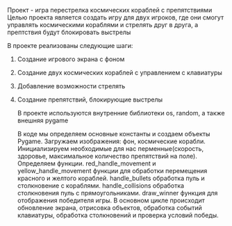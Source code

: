 Проект - игра перестрелка космических кораблей с препятствиями
Целью проекта является создать игру для двух игроков, где они смогут управлять космическими кораблями и стрелять друг в друга, а прептствия будут блокировать выстрелы

В проекте реализованы следующие шаги:
1) Создание игрового экрана с фоном
2) Создание двух космических кораблей с управлением с клавиатуры
3) Добавление возможности стрелять
4) Создание препятствий, блокирующие выстрелы

   В проекте используются внутренние библиотеки os, random, а также внешняя pygame

   В коде мы определяем основные константы и создаем объекты Pygame. Загружаем изображения: фон, космические корабли. Инициализируем необходимые для нас перменные(скорость, здоровье, максимальное количество препятствий на поле). Определяем функции. red_handle_movement и yellow_handle_movement функции для обработки перемещения красного и желтого кораблей. handle_bullets обработка пуль и столкновение с кораблями. handle_collisions обработка столкновения пуль с прямоугольниками. draw_winner функция для отображения победителя игры. В основном цикле происходит обновление экрана, отрисовка объектов, обработка событий клавиатуры, обработка столкновений и проверка условий победы.
